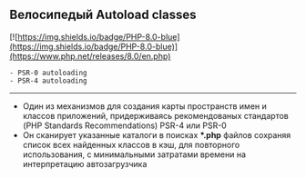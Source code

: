 ##  Велосипедый Autoload classes

[![https://img.shields.io/badge/PHP-8.0-blue](https://img.shields.io/badge/PHP-8.0-blue)](https://www.php.net/releases/8.0/en.php)


    - PSR-0 autoloading
    - PSR-4 autoloading
____

- Один из механизмов для создания карты пространств имен и классов приложений,
придерживаясь рекомендованых стандартов (PHP Standards Recommendations) PSR-4 или PSR-0
- Он сканирует указанные каталоги в поисках **\*.php** файлов сохраняя список всех найденных классов в кэш,
для повторного использования, с минимальными затратами времени на интерпретацию автозагрузчика 


